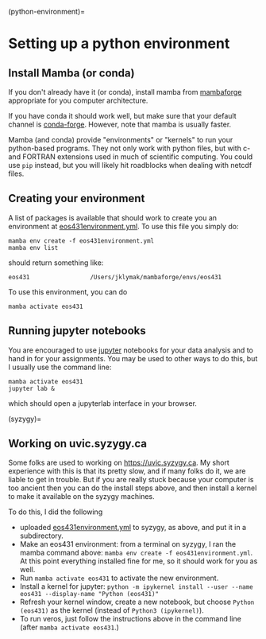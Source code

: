 (python-environment)=
# Setting up a python environment

## Install Mamba (or conda)

If you don't already have it (or conda), install mamba from [mambaforge](https://github.com/conda-forge/miniforge#mambaforge) appropriate for you computer architecture.

If you have conda it should work well, but make sure that your default channel is [conda-forge](https://conda-forge.org/docs/user/introduction.html#how-can-i-install-packages-from-conda-forge). However, note that mamba is usually faster.

Mamba (and conda) provide "environments" or "kernels" to run your python-based programs.  They not only work with python files, but with c- and FORTRAN extensions used in much of scientific computing.  You could use `pip` instead, but you will likely hit roadblocks when dealing with netcdf files.

## Creating your environment

A list of packages is available that should work to create you an environment at [eos431environment.yml](./eos431environment.yml).  To use this file you simply do:

```
mamba env create -f eos431environment.yml
mamba env list
```

should return something like:

```
eos431                 /Users/jklymak/mambaforge/envs/eos431
```

To use this environment, you can do

```
mamba activate eos431
```

## Running jupyter notebooks

You are encouraged to use [jupyter](https://jupyter.org) notebooks for your data analysis and to hand in for your assignments.  You may be used to other ways to do this, but I usually use the command line:

```
mamba activate eos431
jupyter lab &
```

which should open a jupyterlab interface in your browser.

(syzygy)=
## Working on uvic.syzygy.ca

Some folks are used to working on <https://uvic.syzygy.ca>.  My short experience with this is that its pretty slow, and if many folks do it, we are liable to get in trouble.  But if you are really stuck because your computer is too ancient then you can do the install steps above, and then install a kernel to make it available on the syzygy machines.

To do this, I did the following

- uploaded [eos431environment.yml](./eos431environment.yml) to syzygy, as above, and put it in a subdirectory.
- Make an eos431 environment: from a terminal on syzygy, I ran the mamba command above: `mamba env create -f eos431environment.yml`.  At this point everything installed fine for me, so it should work for you as well.
- Run `mamba activate eos431` to activate the new environment.
- Install a kernel for jupyter: `python -m ipykernel install --user --name eos431 --display-name "Python (eos431)"`
- Refresh your kernel window, create a new notebook, but choose `Python (eos431)` as the kernel (instead of `Python3 (ipykernel)`).
- To run veros, just follow the instructions above in the command line (after `mamba activate eos431`.)





